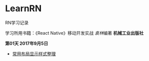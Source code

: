 # LearnRN

RN学习记录  

学习所用书籍：《React Native》移动开发实战  *袁林*编著 **机械工业出版社**

**第01天 2017年9月5日**  

 - [常用布局显示样式整理](ch02/ch02.md)  
